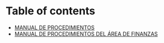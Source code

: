 # Table of contents

* [MANUAL DE PROCEDIMIENTOS](README.md)
* [MANUAL DE PROCEDIMIENTOS DEL ÁREA DE FINANZAS](manual-de-procedimientos-del-area-de-finanzas.md)

